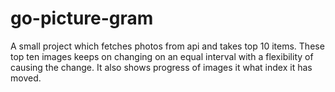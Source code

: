# go-picture-gram
A small project which fetches photos from api and takes top 10 items. These top ten images keeps on changing on an equal interval with a flexibility of causing the change. It also shows progress of images it what index it has moved.
